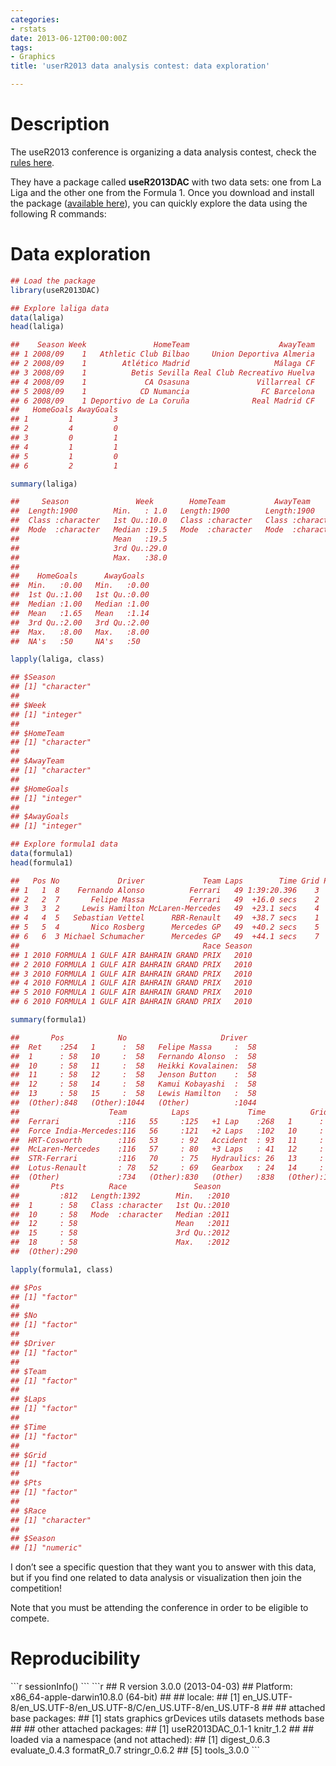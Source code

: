 ```yaml
---
categories:
- rstats
date: 2013-06-12T00:00:00Z
tags:
- Graphics
title: 'userR2013 data analysis contest: data exploration'

---
```


<h1>Description</h1>
<p>The useR2013 conference is organizing a data analysis contest, check the <a href="http://www.edii.uclm.es/%7EuseR-2013/docs/announce.pdf">rules here</a>.</p>
<p>They have a package called <strong>useR2013DAC</strong> with two data sets: one from La Liga and the other one from the Formula 1. Once you download and install the package (<a href="http://www.edii.uclm.es/%7EuseR-2013/#contest">available here</a>), you can quickly explore the data using the following R commands:</p>
<h1>Data exploration</h1>

```r
## Load the package
library(useR2013DAC)

## Explore laliga data
data(laliga)
head(laliga)
```

```r
##    Season Week               HomeTeam                    AwayTeam
## 1 2008/09    1   Athletic Club Bilbao     Union Deportiva Almeria
## 2 2008/09    1        Atlético Madrid                   Málaga CF
## 3 2008/09    1          Betis Sevilla Real Club Recreativo Huelva
## 4 2008/09    1             CA Osasuna               Villarreal CF
## 5 2008/09    1            CD Numancia                FC Barcelona
## 6 2008/09    1 Deportivo de La Coruña              Real Madrid CF
##   HomeGoals AwayGoals
## 1         1         3
## 2         4         0
## 3         0         1
## 4         1         1
## 5         1         0
## 6         2         1
```
```r
summary(laliga)
```
```r
##     Season               Week        HomeTeam           AwayTeam        
##  Length:1900        Min.   : 1.0   Length:1900        Length:1900       
##  Class :character   1st Qu.:10.0   Class :character   Class :character  
##  Mode  :character   Median :19.5   Mode  :character   Mode  :character  
##                     Mean   :19.5                                        
##                     3rd Qu.:29.0                                        
##                     Max.   :38.0                                        
##                                                                         
##    HomeGoals      AwayGoals   
##  Min.   :0.00   Min.   :0.00  
##  1st Qu.:1.00   1st Qu.:0.00  
##  Median :1.00   Median :1.00  
##  Mean   :1.65   Mean   :1.14  
##  3rd Qu.:2.00   3rd Qu.:2.00  
##  Max.   :8.00   Max.   :8.00  
##  NA's   :50     NA's   :50
```
```r
lapply(laliga, class)
```
```r
## $Season
## [1] "character"
## 
## $Week
## [1] "integer"
## 
## $HomeTeam
## [1] "character"
## 
## $AwayTeam
## [1] "character"
## 
## $HomeGoals
## [1] "integer"
## 
## $AwayGoals
## [1] "integer"
```
```r
## Explore formula1 data
data(formula1)
head(formula1)
```
```r
##   Pos No             Driver             Team Laps        Time Grid Pts
## 1   1  8    Fernando Alonso          Ferrari   49 1:39:20.396    3  25
## 2   2  7       Felipe Massa          Ferrari   49  +16.0 secs    2  18
## 3   3  2     Lewis Hamilton McLaren-Mercedes   49  +23.1 secs    4  15
## 4   4  5   Sebastian Vettel      RBR-Renault   49  +38.7 secs    1  12
## 5   5  4       Nico Rosberg      Mercedes GP   49  +40.2 secs    5  10
## 6   6  3 Michael Schumacher      Mercedes GP   49  +44.1 secs    7   8
##                                         Race Season
## 1 2010 FORMULA 1 GULF AIR BAHRAIN GRAND PRIX   2010
## 2 2010 FORMULA 1 GULF AIR BAHRAIN GRAND PRIX   2010
## 3 2010 FORMULA 1 GULF AIR BAHRAIN GRAND PRIX   2010
## 4 2010 FORMULA 1 GULF AIR BAHRAIN GRAND PRIX   2010
## 5 2010 FORMULA 1 GULF AIR BAHRAIN GRAND PRIX   2010
## 6 2010 FORMULA 1 GULF AIR BAHRAIN GRAND PRIX   2010
```
```r
summary(formula1)
```
```r
##       Pos            No                     Driver    
##  Ret    :254   1      :  58   Felipe Massa     :  58  
##  1      : 58   10     :  58   Fernando Alonso  :  58  
##  10     : 58   11     :  58   Heikki Kovalainen:  58  
##  11     : 58   12     :  58   Jenson Button    :  58  
##  12     : 58   14     :  58   Kamui Kobayashi  :  58  
##  13     : 58   15     :  58   Lewis Hamilton   :  58  
##  (Other):848   (Other):1044   (Other)          :1044  
##                    Team          Laps             Time          Grid     
##  Ferrari             :116   55     :125   +1 Lap    :268   1      :  58  
##  Force India-Mercedes:116   56     :121   +2 Laps   :102   10     :  58  
##  HRT-Cosworth        :116   53     : 92   Accident  : 93   11     :  58  
##  McLaren-Mercedes    :116   57     : 80   +3 Laps   : 41   12     :  58  
##  STR-Ferrari         :116   70     : 75   Hydraulics: 26   13     :  58  
##  Lotus-Renault       : 78   52     : 69   Gearbox   : 24   14     :  58  
##  (Other)             :734   (Other):830   (Other)   :838   (Other):1044  
##       Pts          Race               Season    
##         :812   Length:1392        Min.   :2010  
##  1      : 58   Class :character   1st Qu.:2010  
##  10     : 58   Mode  :character   Median :2011  
##  12     : 58                      Mean   :2011  
##  15     : 58                      3rd Qu.:2012  
##  18     : 58                      Max.   :2012  
##  (Other):290
```
```r
lapply(formula1, class)
```
```r
## $Pos
## [1] "factor"
## 
## $No
## [1] "factor"
## 
## $Driver
## [1] "factor"
## 
## $Team
## [1] "factor"
## 
## $Laps
## [1] "factor"
## 
## $Time
## [1] "factor"
## 
## $Grid
## [1] "factor"
## 
## $Pts
## [1] "factor"
## 
## $Race
## [1] "character"
## 
## $Season
## [1] "numeric"
```
<p>I don&#8217;t see a specific question that they want you to answer with this data, but if you find one related to data analysis or visualization then join the competition!</p>
<p>Note that you must be attending the conference in order to be eligible to compete.</p>
<h1>Reproducibility</h1>
```r
sessionInfo()
```
```r
## R version 3.0.0 (2013-04-03)
## Platform: x86_64-apple-darwin10.8.0 (64-bit)
## 
## locale:
## [1] en_US.UTF-8/en_US.UTF-8/en_US.UTF-8/C/en_US.UTF-8/en_US.UTF-8
## 
## attached base packages:
## [1] stats     graphics  grDevices utils     datasets  methods   base     
## 
## other attached packages:
## [1] useR2013DAC_0.1-1 knitr_1.2        
## 
## loaded via a namespace (and not attached):
## [1] digest_0.6.3   evaluate_0.4.3 formatR_0.7    stringr_0.6.2 
## [5] tools_3.0.0
```
